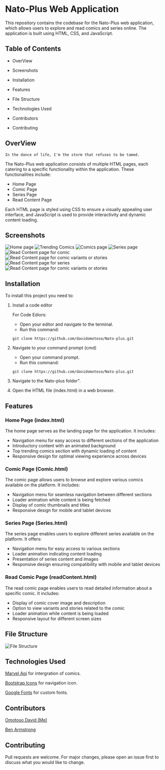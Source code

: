 # Nato-Plus Web Application

This repository contains the codebase for the Nato-Plus web application, which allows users to explore and read comics and series online. The application is built using HTML, CSS, and JavaScript.

## Table of Contents

- OverView

- Screenshots

- Installation

- Features

- File Structure

- Technologies Used

- Contributors

- Contributing

## OverView

`In the dance of life, I'm the storm that refuses to be tamed.`

The Nato-Plus web application consists of multiple HTML pages, each catering to a specific functionality within the application. These functionalities include:

- Home Page
- Comic Page
- Series Page
- Read Content Page

Each HTML page is styled using CSS to ensure a visually appealing user interface, and JavaScript is used to provide interactivity and dynamic content loading.

## Screenshots

![Home page](./screenshots/HomePg.png)
![Trending Comics](./screenshots/TrendCom.png)
![Comics page](./screenshots/Com.png)
![Series page](./screenshots/Ser.png)
![Read Content page for comic](./screenshots/redCom.png)
![Read Content page for comic variants or stories](./screenshots/redComSub.png)
![Read Content page for series](./screenshots/redSer.png)
![Read Content page for comic variants or stories](./screenshots/redSerSub.png)

## Installation

To install this project you need to:

1. Install a code editor

   For Code Ediors:

   - Open your editor and navigate to the terminal.
   - Run this command:

   ```git
   git clone https://github.com/davidomotoso/Nato-plus.git
   ```

2. Navigate to your command prompt (cmd)

   - Open your command prompt.
   - Run this command:

   ```git
   git clone https://github.com/davidomotoso/Nato-plus.git
   ```

3. Navigate to the Nato-plus folder".

4. Open the HTML file (index.html) in a web browser.

## Features

### Home Page (index.html)

The home page serves as the landing page for the application. It includes:

- Navigation menu for easy access to different sections of the application
- Introductory content with an animated background
- Top trending comics section with dynamic loading of content
- Responsive design for optimal viewing experience across devices

### Comic Page (Comic.html)

The comic page allows users to browse and explore various comics available on the platform. It includes:

- Navigation menu for seamless navigation between different sections
- Loader animation while content is being fetched
- Display of comic thumbnails and titles
- Responsive design for mobile and tablet devices

### Series Page (Series.html)

The series page enables users to explore different series available on the platform. It offers:

- Navigation menu for easy access to various sections
- Loader animation indicating content loading
- Presentation of series content and images
- Responsive design ensuring compatibility with mobile and tablet devices

### Read Comic Page (readContent.html)

The read comic page enables users to read detailed information about a specific comic. It includes:

- Display of comic cover image and description
- Option to view variants and stories related to the comic
- Loader animation while content is being loaded
- Responsive layout for different screen sizes

## File Structure

![File Structure](./screenshots/fileStructure.png)

## Technologies Used

[Marvel Api](https://developer.marvel.com/) for intergration of comics.

[Bootstrap Icons](https://icons.getbootstrap.com/) for navigation icon.

[Google Fonts](https://fonts.google.com/) for custom fonts.

## Contributors

[Omotoso David (Me)](https://github.com/davidomotoso)

[Ben Armstrong](https://github.com/Mortis-Coldsoul)

## Contributing

Pull requests are welcome. For major changes, please open an issue first to discuss what you would like to change.
